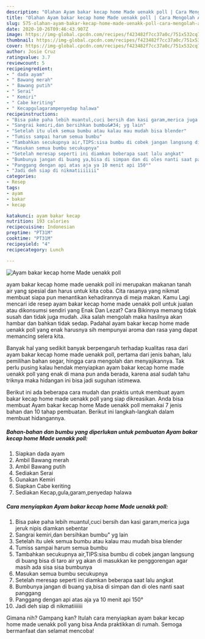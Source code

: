 ```yaml
---
description: "Olahan Ayam bakar kecap home Made uenakk poll | Cara Mengolah Ayam bakar kecap home Made uenakk poll Yang Sedap"
title: "Olahan Ayam bakar kecap home Made uenakk poll | Cara Mengolah Ayam bakar kecap home Made uenakk poll Yang Sedap"
slug: 575-olahan-ayam-bakar-kecap-home-made-uenakk-poll-cara-mengolah-ayam-bakar-kecap-home-made-uenakk-poll-yang-sedap
date: 2020-10-26T09:46:43.907Z
image: https://img-global.cpcdn.com/recipes/f423482f7cc37a0c/751x532cq70/ayam-bakar-kecap-home-made-uenakk-poll-foto-resep-utama.jpg
thumbnail: https://img-global.cpcdn.com/recipes/f423482f7cc37a0c/751x532cq70/ayam-bakar-kecap-home-made-uenakk-poll-foto-resep-utama.jpg
cover: https://img-global.cpcdn.com/recipes/f423482f7cc37a0c/751x532cq70/ayam-bakar-kecap-home-made-uenakk-poll-foto-resep-utama.jpg
author: Josie Cruz
ratingvalue: 3.7
reviewcount: 5
recipeingredient:
- " dada ayam"
- " Bawang merah"
- " Bawang putih"
- " Serai"
- " Kemiri"
- " Cabe keriting"
- " Kecapgulagarampenyedap halawa"
recipeinstructions:
- "Bisa pake paha lebih muantul,cuci bersih dan kasi garam,merica juga jeruk nipis diamkan sebentar"
- "Sangrai kemiri,dan bersihkan bumbu&#34; yg lain"
- "Setelah itu ulek semua bumbu atau kalau mau mudah bisa blender"
- "Tumiss sampai harum semua bumbu"
- "Tambahkan secukupnya air,TIPS:sisa bumbu di cobek jangan langsung di buang bisa di taro air yg akan di masukkan ke penggorengan agar masih ada sisa sisa bumbunya"
- "Masukan semua bumbu secukupnya"
- "Setelah meresap seperti ini diamkan beberapa saat lalu angkat"
- "Bumbunya jangan di buang ya,bisa di simpan dan di oles nanti saat panggang"
- "Panggang dengan api atas aja ya 10 menit api 150°"
- "Jadi deh siap di nikmatiiiiiii"
categories:
- Resep
tags:
- ayam
- bakar
- kecap

katakunci: ayam bakar kecap 
nutrition: 193 calories
recipecuisine: Indonesian
preptime: "PT31M"
cooktime: "PT31M"
recipeyield: "4"
recipecategory: Lunch

---
```



![Ayam bakar kecap home Made uenakk poll](https://img-global.cpcdn.com/recipes/f423482f7cc37a0c/751x532cq70/ayam-bakar-kecap-home-made-uenakk-poll-foto-resep-utama.jpg)


ayam bakar kecap home made uenakk poll ini merupakan makanan tanah air yang spesial dan harus untuk kita coba. Cita rasanya yang nikmat membuat siapa pun menantikan kehadirannya di meja makan.
Kamu Lagi mencari ide resep ayam bakar kecap home made uenakk poll untuk jualan atau dikonsumsi sendiri yang Enak Dan Lezat? Cara Bikinnya memang tidak susah dan tidak juga mudah. Jika salah mengolah maka hasilnya akan hambar dan bahkan tidak sedap. Padahal ayam bakar kecap home made uenakk poll yang enak harusnya sih mempunyai aroma dan rasa yang dapat memancing selera kita.

Banyak hal yang sedikit banyak berpengaruh terhadap kualitas rasa dari ayam bakar kecap home made uenakk poll, pertama dari jenis bahan, lalu pemilihan bahan segar, hingga cara mengolah dan menyajikannya. Tak perlu pusing kalau hendak menyiapkan ayam bakar kecap home made uenakk poll yang enak di mana pun anda berada, karena asal sudah tahu triknya maka hidangan ini bisa jadi suguhan istimewa.




Berikut ini ada beberapa cara mudah dan praktis untuk membuat ayam bakar kecap home made uenakk poll yang siap dikreasikan. Anda bisa membuat Ayam bakar kecap home Made uenakk poll memakai 7 jenis bahan dan 10 tahap pembuatan. Berikut ini langkah-langkah dalam membuat hidangannya.

<!--inarticleads1-->

##### Bahan-bahan dan bumbu yang diperlukan untuk pembuatan Ayam bakar kecap home Made uenakk poll:

1. Siapkan  dada ayam
1. Ambil  Bawang merah
1. Ambil  Bawang putih
1. Sediakan  Serai
1. Gunakan  Kemiri
1. Siapkan  Cabe keriting
1. Sediakan  Kecap,gula,garam,penyedap halawa




<!--inarticleads2-->

##### Cara menyiapkan Ayam bakar kecap home Made uenakk poll:

1. Bisa pake paha lebih muantul,cuci bersih dan kasi garam,merica juga jeruk nipis diamkan sebentar
1. Sangrai kemiri,dan bersihkan bumbu&#34; yg lain
1. Setelah itu ulek semua bumbu atau kalau mau mudah bisa blender
1. Tumiss sampai harum semua bumbu
1. Tambahkan secukupnya air,TIPS:sisa bumbu di cobek jangan langsung di buang bisa di taro air yg akan di masukkan ke penggorengan agar masih ada sisa sisa bumbunya
1. Masukan semua bumbu secukupnya
1. Setelah meresap seperti ini diamkan beberapa saat lalu angkat
1. Bumbunya jangan di buang ya,bisa di simpan dan di oles nanti saat panggang
1. Panggang dengan api atas aja ya 10 menit api 150°
1. Jadi deh siap di nikmatiiiiiii




Gimana nih? Gampang kan? Itulah cara menyiapkan ayam bakar kecap home made uenakk poll yang bisa Anda praktikkan di rumah. Semoga bermanfaat dan selamat mencoba!
